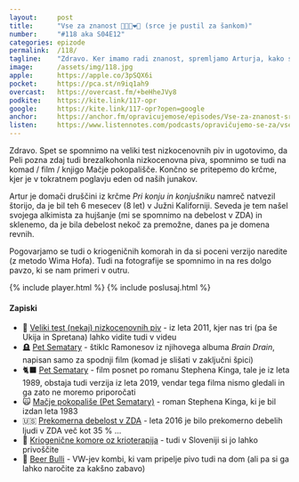 ```yaml
---
layout: 	post
title:  	"Vse za znanost 👨🏻‍🔬❤️🍻 (srce je pustil za šankom)"
number: 	"#118 aka S04E12"
categories:	epizode
permalink:	/118/
tagline: 	"Zdravo. Ker imamo radi znanost, spremljamo Arturja, kako se odpravi v krčmo Pri konju in konjušniku. Težko rečemo, da je popival v imenu znanosti, je pa pustil srce za šankom."
image:		/assets/img/118.jpg
apple:		https://apple.co/3pSQX6i
pocket:		https://pca.st/n9iq1ah9
overcast:	https://overcast.fm/+beHheJVy8
podkite:	https://kite.link/117-opr
google:		https://kite.link/117-opr?open=google
anchor:		https://anchor.fm/opravicujemose/episodes/Vse-za-znanost-srce-je-pustil-za-ankom-e1n2v20
listen:		https://www.listennotes.com/podcasts/opravičujemo-se-za/vse-za-znanost-srce-je-doWE_Mez3Hs/embed/
---
```


Zdravo. Spet se spomnimo na veliki test nizkocenovnih piv in ugotovimo, da Peli pozna zdaj tudi brezalkohonla nizkocenovna piva, spomnimo se tudi na komad / film / knjigo Mačje pokopališče. Končno se pritepemo do krčme, kjer je v tokratnem poglavju eden od naših junakov. 

Artur je domači druščini iz krčme _Pri konju in konjušniku_ namreč natvezil štorijo, da je bil teh 6 mesecev (8 let) v Južni Kaliforniji. Seveda je tem našel svojega alkimista za hujšanje (mi se spomnimo na debelost v ZDA) in sklenemo, da je bila debelost nekoč za premožne, danes pa je domena revnih. 

Pogovarjamo se tudi o kriogeničnih komorah in da si poceni verzijo naredite (z metodo Wima Hofa). Tudi na fotografije se spomnimo in na res dolgo pavzo, ki se nam primeri v outru. 

{% include player.html %}
{% include poslusaj.html %}

<!--break-->

#### Zapiski

- 📼 [Veliki test (nekaj) nizkocenovnih piv](https://www.youtube.com/watch?v=c7m9T44s-aw) - iz leta 2011, kjer nas tri (pa še Ukija in Spretana) lahko vidite tudi v videu 
- 🪦 [Pet Sematary](https://www.youtube.com/watch?v=HJWFsZ_YUc4) - štiklc Ramonesov iz njihovega albuma _Brain Drain_, napisan samo za spodnji film (komad je slišati v zaključni špici)
- 🐈‍⬛ [Pet Sematary](https://en.wikipedia.org/wiki/Pet_Sematary_(1989_film)) - film posnet po romanu Stephena Kinga, tale je iz leta 1989, obstaja tudi verzija iz leta 2019, vendar tega filma nismo gledali in ga zato ne moremo priporočati
- 🙀 [Mačje pokopališe (Pet Sematary)](https://en.wikipedia.org/wiki/Pet_Sematary) - roman Stephena Kinga, ki je bil izdan leta 1983
- 🇺🇸 [Prekomerna debelost v ZDA](https://en.wikipedia.org/wiki/Obesity_in_the_United_States) - leta 2016 je bilo prekomerno debelih ljudi v ZDA več kot 35 % ... 
- 🥶 [Kriogenične komore oz krioterapija](https://juventina.si/postopek/krioterapija/) - tudi v Sloveniji si jo lahko privoščite
- 🍺 [Beer Bulli](https://beerbulli.si/) - VW-jev kombi, ki vam pripelje pivo tudi na dom (ali pa si ga lahko naročite za kakšno zabavo)